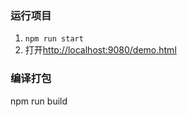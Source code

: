 ### 运行项目
1. `npm run start`
2. 打开[http://localhost:9080/demo.html](http://localhost:9080/demo.html)

### 编译打包
npm run build